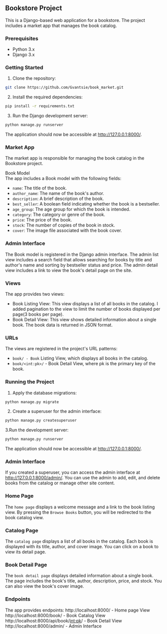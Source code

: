 ## Bookstore Project
This is a Django-based web application for a bookstore. The project includes a market app that manages the book catalog.

### Prerequisites
- Python 3.x
- Django 3.x


### Getting Started
1. Clone the repository:
```bash
git clone https://github.com/Gvantsie/book_market.git
```
2. Install the required dependencies:
```bash
pip install -r requirements.txt
```
3. Run the Django development server:
```bash
python manage.py runserver
```
The application should now be accessible at http://127.0.0.1:8000/.

### Market App
The market app is responsible for managing the book catalog in the Bookstore project.

Book Model   
The app includes a Book model with the following fields:

- `name`: The title of the book.
- `author_name`: The name of the book's author.
- `description`: A brief description of the book.
- `best_seller`: A boolean field indicating whether the book is a bestseller.
- `age_group`: The age group for which the book is intended.
- `category`: The category or genre of the book.
- `price`: The price of the book.
- `stock`: The number of copies of the book in stock.
- `cover`: The image file associated with the book cover.

### Admin Interface
The Book model is registered in the Django admin interface. The admin list view includes a search field that allows 
searching for books by title and author's name and sorting by bestseller status and price. The admin detail view 
includes a link to view the book's detail page on the site.

### Views
The app provides two views:

- Book Listing View: This view displays a list of all books in the catalog. I added pagination to the view to limit the 
number of books displayed per page(3 books per page).
- Book Detail View: This view shows detailed information about a single book. The book data is returned in JSON format.

### URLs
The views are registered in the project's URL patterns:

- `book/ - Book` Listing View, which displays all books in the catalog.
- `book/<int:pk>/` - Book Detail View, where pk is the primary key of the book.

### Running the Project

1. Apply the database migrations:
```bash
python manage.py migrate
```
2. Create a superuser for the admin interface:
```bash
python manage.py createsuperuser
```
3.Run the development server:
```bash
python manage.py runserver
```
The application should now be accessible at http://127.0.0.1:8000/.

### Admin Interface
If you created a superuser, you can access the admin interface at http://127.0.0.1:8000/admin/. You can use the admin to
add, edit, and delete books from the catalog or manage other site content.

### Home Page
The `home page` displays a welcome message and a link to the book listing view.
By pressing the `Browse Books` button, you will be redirected to the book catalog view.

### Catalog Page
The `catalog page` displays a list of all books in the catalog. Each book is displayed with its title, author, and cover image.
You can click on a book to view its detail page.

### Book Detail Page
The `book detail page` displays detailed information about a single book. The page includes the book's title, author, description, price, and stock. You can also view the book's cover image.

### Endpoints
The app provides endpoints:
http://localhost:8000/ - Home page View
http://localhost:8000/book/ - Book Catalog View
http://localhost:8000/api/book/<int:pk>/ - Book Detail View
http://localhost:8000/admin/ - Admin Interface
